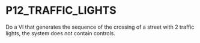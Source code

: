 # P12_TRAFFIC_LIGHTS
Do a VI that generates the sequence of the crossing of a street with 2 traffic lights, the system does not contain controls.
